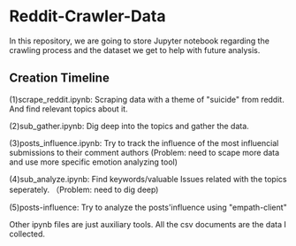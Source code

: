 # Reddit-Crawler-Data
In this repository, we are going to store Jupyter notebook regarding the crawling process and the dataset we get to help with future analysis.  
## Creation Timeline 
(1)scrape_reddit.ipynb: Scraping data with a theme of "suicide" from reddit. And find relevant topics about it.

(2)sub_gather.ipynb: Dig deep into the topics and gather the data.   

(3)posts_influence.ipynb: Try to track the influence of the most influencial submissions to their comment authors (Problem: need to scape more data and use more specific emotion analyzing tool)   

(4)sub_analyze.ipynb: Find keywords/valuable Issues related with the topics seperately. （Problem: need to dig deep) 

(5)posts-influence: Try to analyze the posts'influence using "empath-client"

Other ipynb files are just auxiliary tools.
All the csv documents are the data I collected.
